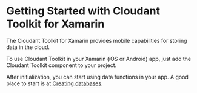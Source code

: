# Getting Started with Cloudant Toolkit for Xamarin

The Cloudant Toolkit for Xamarin provides mobile capabilities for storing data in the cloud.

To use Cloudant Toolkit in your Xamarin (iOS or Android) app, just add the Cloudant Toolkit component to your project.

After initialization, you can start using data functions in your app. A good place to start is at [Creating databases](./doc/creating-databases.md).
